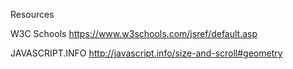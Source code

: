 Resources

W3C Schools
https://www.w3schools.com/jsref/default.asp

JAVASCRIPT.INFO
http://javascript.info/size-and-scroll#geometry